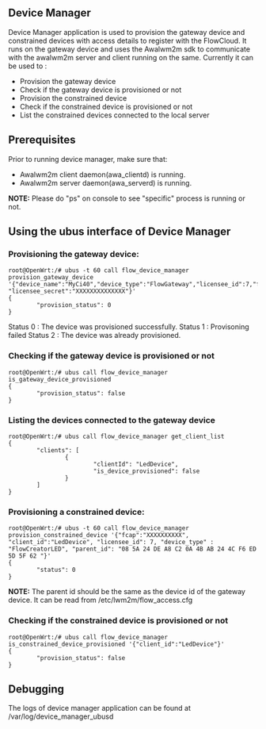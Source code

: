 ## Device Manager
Device Manager application is used to provision the gateway device and constrained devices with access details to register with the FlowCloud. It runs on the gateway device and uses the Awalwm2m sdk to communicate with the awalwm2m server and client running on the same.
Currently it can be used to :
- Provision the gateway device
- Check if the gateway device is provisioned or not
- Provision the constrained device
- Check if the constrained device is provisioned or not
- List the constrained devices connected to the local server

## Prerequisites
Prior to running device manager, make sure that:
- Awalwm2m client daemon(awa_clientd) is running.
- Awalwm2m server daemon(awa_serverd) is running.

**NOTE:** Please do "ps" on console to see "specific" process is running or not.

## Using the ubus interface of Device Manager
### Provisioning the gateway device:

```
root@OpenWrt:/# ubus -t 60 call flow_device_manager provision_gateway_device '{"device_name":"MyCi40","device_type":"FlowGateway","licensee_id":7,"fcap":"XXXXXXXXXX", "licensee_secret":"XXXXXXXXXXXXXX"}'
{
        "provision_status": 0
}
```
Status 0 : The device was provisioned successfully.
Status 1 : Provisoning failed
Status 2 : The device was already provisioned.

### Checking if the gateway device is provisioned or not
```
root@OpenWrt:/# ubus call flow_device_manager is_gateway_device_provisioned
{
        "provision_status": false
}
```

### Listing the devices connected to the gateway device
```
root@OpenWrt:/# ubus call flow_device_manager get_client_list
{
        "clients": [
                {
                        "clientId": "LedDevice",
                        "is_device_provisioned": false
                }
        ]
}
```

### Provisioning a constrained device:
```
root@OpenWrt:/# ubus -t 60 call flow_device_manager provision_constrained_device '{"fcap":"XXXXXXXXXX", "client_id":"LedDevice", "licensee_id": 7, "device_type" : "FlowCreatorLED", "parent_id": "08 5A 24 DE A8 C2 0A 4B AB 24 4C F6 ED 5D 5F 62 "}'
{
        "status": 0
}
```
**NOTE:** The parent id should be the same as the device id of the gateway device. It can be read from /etc/lwm2m/flow_access.cfg

### Checking if the constrained device is provisioned or not
```
root@OpenWrt:/# ubus call flow_device_manager is_constrained_device_provisioned '{"client_id":"LedDevice"}'
{
        "provision_status": false
}

```

## Debugging

The logs of device manager application can be found at /var/log/device_manager_ubusd

